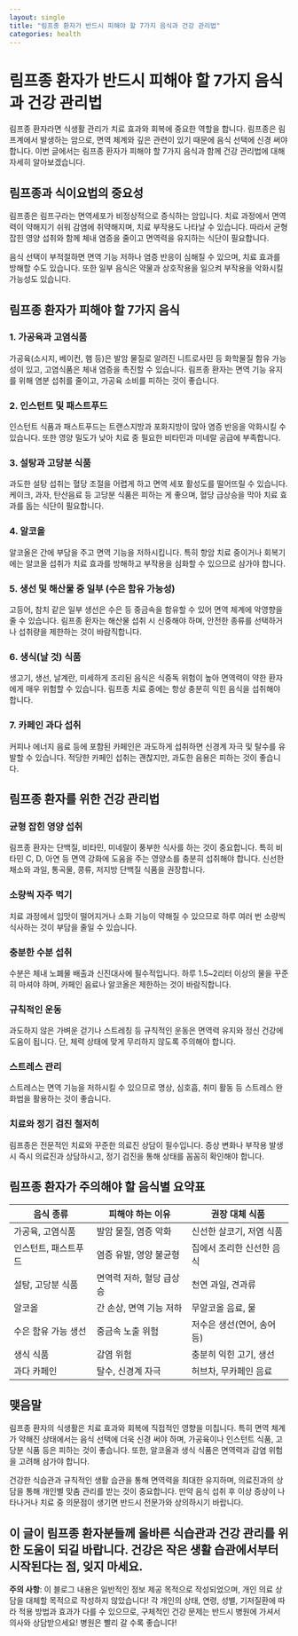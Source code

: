 ```yaml
---
layout: single
title: "림프종 환자가 반드시 피해야 할 7가지 음식과 건강 관리법"
categories: health
---
```

림프종 환자가 반드시 피해야 할 7가지 음식과 건강 관리법
==========================================================

림프종 환자라면 식생활 관리가 치료 효과와 회복에 중요한 역할을 합니다. 림프종은 림프계에서 발생하는 암으로, 면역 체계와 깊은 관련이 있기 때문에 음식 선택에 신경 써야 합니다. 이번 글에서는 림프종 환자가 피해야 할 7가지 음식과 함께 건강 관리법에 대해 자세히 알아보겠습니다. 

림프종과 식이요법의 중요성
---------------------

림프종은 림프구라는 면역세포가 비정상적으로 증식하는 암입니다. 치료 과정에서 면역력이 약해지기 쉬워 감염에 취약해지며, 치료 부작용도 나타날 수 있습니다. 따라서 균형 잡힌 영양 섭취와 함께 체내 염증을 줄이고 면역력을 유지하는 식단이 필요합니다.

음식 선택이 부적절하면 면역 기능 저하나 염증 반응이 심해질 수 있으며, 치료 효과를 방해할 수도 있습니다. 또한 일부 음식은 약물과 상호작용을 일으켜 부작용을 악화시킬 가능성도 있습니다.

림프종 환자가 피해야 할 7가지 음식
---------------------------

### 1. 가공육과 고염식품

가공육(소시지, 베이컨, 햄 등)은 발암 물질로 알려진 니트로사민 등 화학물질 함유 가능성이 있고, 고염식품은 체내 염증을 촉진할 수 있습니다. 림프종 환자는 면역 기능 유지를 위해 염분 섭취를 줄이고, 가공육 소비를 피하는 것이 좋습니다.

### 2. 인스턴트 및 패스트푸드

인스턴트 식품과 패스트푸드는 트랜스지방과 포화지방이 많아 염증 반응을 악화시킬 수 있습니다. 또한 영양 밀도가 낮아 치료 중 필요한 비타민과 미네랄 공급에 부족합니다.

### 3. 설탕과 고당분 식품

과도한 설탕 섭취는 혈당 조절을 어렵게 하고 면역 세포 활성도를 떨어뜨릴 수 있습니다. 케이크, 과자, 탄산음료 등 고당분 식품은 피하는 게 좋으며, 혈당 급상승을 막아 치료 효과를 돕는 식단이 필요합니다.

### 4. 알코올

알코올은 간에 부담을 주고 면역 기능을 저하시킵니다. 특히 항암 치료 중이거나 회복기에는 알코올 섭취가 치료 효과를 방해하고 부작용을 심화할 수 있으므로 삼가야 합니다.

### 5. 생선 및 해산물 중 일부 (수은 함유 가능성)

고등어, 참치 같은 일부 생선은 수은 등 중금속을 함유할 수 있어 면역 체계에 악영향을 줄 수 있습니다. 림프종 환자는 해산물 섭취 시 신중해야 하며, 안전한 종류를 선택하거나 섭취량을 제한하는 것이 바람직합니다.

### 6. 생식(날 것) 식품

생고기, 생선, 날계란, 미세하게 조리된 음식은 식중독 위험이 높아 면역력이 약한 환자에게 매우 위험할 수 있습니다. 림프종 치료 중에는 항상 충분히 익힌 음식을 섭취해야 합니다.

### 7. 카페인 과다 섭취

커피나 에너지 음료 등에 포함된 카페인은 과도하게 섭취하면 신경계 자극 및 탈수를 유발할 수 있습니다. 적당한 카페인 섭취는 괜찮지만, 과도한 음용은 피하는 것이 좋습니다.

림프종 환자를 위한 건강 관리법
-----------------------

### 균형 잡힌 영양 섭취

림프종 환자는 단백질, 비타민, 미네랄이 풍부한 식사를 하는 것이 중요합니다. 특히 비타민 C, D, 아연 등 면역 강화에 도움을 주는 영양소를 충분히 섭취해야 합니다. 신선한 채소와 과일, 통곡물, 콩류, 저지방 단백질 식품을 권장합니다.

### 소량씩 자주 먹기

치료 과정에서 입맛이 떨어지거나 소화 기능이 약해질 수 있으므로 하루 여러 번 소량씩 식사하는 것이 부담을 줄일 수 있습니다.

### 충분한 수분 섭취

수분은 체내 노폐물 배출과 신진대사에 필수적입니다. 하루 1.5~2리터 이상의 물을 꾸준히 마셔야 하며, 카페인 음료나 알코올은 제한하는 것이 바람직합니다.

### 규칙적인 운동

과도하지 않은 가벼운 걷기나 스트레칭 등 규칙적인 운동은 면역력 유지와 정신 건강에 도움이 됩니다. 단, 체력 상태에 맞게 무리하지 않도록 주의해야 합니다.

### 스트레스 관리

스트레스는 면역 기능을 저하시킬 수 있으므로 명상, 심호흡, 취미 활동 등 스트레스 완화법을 활용하는 것이 좋습니다.

### 치료와 정기 검진 철저히

림프종은 전문적인 치료와 꾸준한 의료진 상담이 필수입니다. 증상 변화나 부작용 발생 시 즉시 의료진과 상담하시고, 정기 검진을 통해 상태를 꼼꼼히 확인해야 합니다.

림프종 환자가 주의해야 할 음식별 요약표
----------------------------

| 음식 종류           | 피해야 하는 이유                          | 권장 대체 식품               |
|--------------------|--------------------------------------|----------------------------|
| 가공육, 고염식품     | 발암 물질, 염증 악화                      | 신선한 살코기, 저염 식품       |
| 인스턴트, 패스트푸드  | 염증 유발, 영양 불균형                    | 집에서 조리한 신선한 음식       |
| 설탕, 고당분 식품     | 면역력 저하, 혈당 급상승                   | 천연 과일, 견과류              |
| 알코올              | 간 손상, 면역 기능 저하                    | 무알코올 음료, 물              |
| 수은 함유 가능 생선    | 중금속 노출 위험                           | 저수은 생선(연어, 송어 등)     |
| 생식 식품            | 감염 위험                                 | 충분히 익힌 고기, 생선         |
| 과다 카페인          | 탈수, 신경계 자극                          | 허브차, 무카페인 음료           |

맺음말
-------

림프종 환자의 식생활은 치료 효과와 회복에 직접적인 영향을 미칩니다. 특히 면역 체계가 약해진 상태에서는 음식 선택에 더욱 신경 써야 하며, 가공육이나 인스턴트 식품, 고당분 식품 등은 피하는 것이 좋습니다. 또한, 알코올과 생식 식품은 면역력과 감염 위험을 고려해 삼가야 합니다.

건강한 식습관과 규칙적인 생활 습관을 통해 면역력을 최대한 유지하며, 의료진과의 상담을 통해 개인별 맞춤 관리를 받는 것이 중요합니다. 만약 음식 섭취 후 이상 증상이 나타나거나 치료 중 의문점이 생기면 반드시 전문가와 상의하시기 바랍니다.

이 글이 림프종 환자분들께 올바른 식습관과 건강 관리를 위한 도움이 되길 바랍니다. 건강은 작은 생활 습관에서부터 시작된다는 점, 잊지 마세요.
---

**주의 사항**: 이 블로그 내용은 일반적인 정보 제공 목적으로 작성되었으며, 개인 의료 상담을 대체할 목적으로 작성하지 않았습니다! 각 개인의 상태, 연령, 성별, 기저질환에 따라 적용 방법과 효과가 다를 수 있으므로, 구체적인 건강 문제는 반드시 병원에 가셔서 의사와 상담받으세요! 병원은 빨리 갈 수록 좋습니다!
